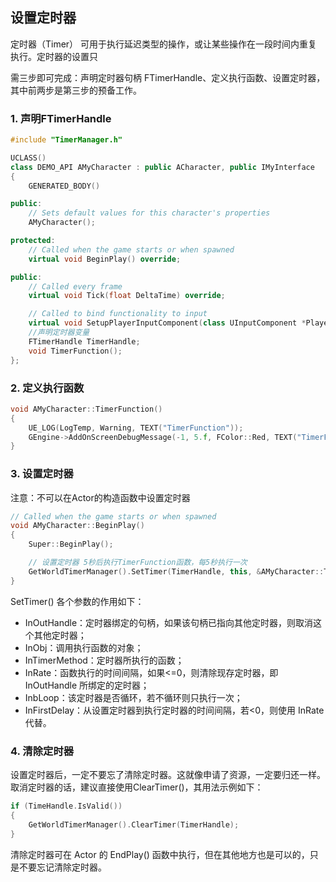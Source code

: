## 设置定时器

定时器（Timer） 可用于执行延迟类型的操作，或让某些操作在一段时间内重复执行。定时器的设置只

需三步即可完成：声明定时器句柄 FTimerHandle、定义执行函数、设置定时器，其中前两步是第三步的预备工作。

### 1. 声明FTimerHandle

```cpp
#include "TimerManager.h"

UCLASS()
class DEMO_API AMyCharacter : public ACharacter, public IMyInterface
{
	GENERATED_BODY()

public:
	// Sets default values for this character's properties
	AMyCharacter();

protected:
	// Called when the game starts or when spawned
	virtual void BeginPlay() override;

public:
	// Called every frame
	virtual void Tick(float DeltaTime) override;

	// Called to bind functionality to input
	virtual void SetupPlayerInputComponent(class UInputComponent *PlayerInputComponent) override;
	//声明定时器变量
	FTimerHandle TimerHandle;
	void TimerFunction();
};

```

### 2. 定义执行函数

```cpp
void AMyCharacter::TimerFunction()
{
	UE_LOG(LogTemp, Warning, TEXT("TimerFunction"));
	GEngine->AddOnScreenDebugMessage(-1, 5.f, FColor::Red, TEXT("TimerFunction"));
}
```

### 3. 设置定时器

注意：不可以在Actor的构造函数中设置定时器

```cpp
// Called when the game starts or when spawned
void AMyCharacter::BeginPlay()
{
	Super::BeginPlay();

	// 设置定时器 5秒后执行TimerFunction函数，每5秒执行一次
	GetWorldTimerManager().SetTimer(TimerHandle, this, &AMyCharacter::TimerFunction, 5.f, true);
}
```

SetTimer() 各个参数的作用如下：

- InOutHandle：定时器绑定的句柄，如果该句柄已指向其他定时器，则取消这个其他定时器；
- InObj：调用执行函数的对象；
- InTimerMethod：定时器所执行的函数；
- InRate：函数执行的时间间隔，如果<=0，则清除现存定时器，即 InOutHandle 所绑定的定时器；
- InbLoop：该定时器是否循环，若不循环则只执行一次；
- InFirstDelay：从设置定时器到执行定时器的时间间隔，若<0，则使用 InRate 代替。

### 4. 清除定时器

设置定时器后，一定不要忘了清除定时器。这就像申请了资源，一定要归还一样。取消定时器的话，建议直接使用ClearTimer()，其用法示例如下：

```cpp
if (TimeHandle.IsValid())
{
    GetWorldTimerManager().ClearTimer(TimerHandle);
}
```

清除定时器可在 Actor 的 EndPlay() 函数中执行，但在其他地方也是可以的，只是不要忘记清除定时器。